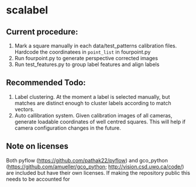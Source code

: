 # scalabel

## Current procedure:
1) Mark a square manually in each data/test_patterns calibration files. Hardcode the coordinatees in ```point_list``` in fourpoint.py
2) Run fourpoint.py to generate perspective corrected images
3) Run test_features.py to group label features and align labels

## Recommended Todo:
1) Label clustering. At the moment a label is selected manually, but matches are distinct enough to cluster labels according to match vectors.
2) Auto callibration system. Given calibration images of all cameras, generate loadable coordinates of well centred squares. This will help if camera configuration changes in the future.

## Note on licenses
Both pyflow (https://github.com/pathak22/pyflow) and gco_python (https://github.com/amueller/gco_python; http://vision.csd.uwo.ca/code/) are included but have their own licenses. If making the repository public this needs to be accounted for
